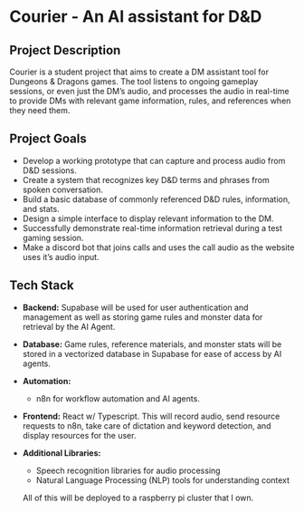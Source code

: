 # Courier - An AI assistant for D&D

## Project Description

Courier is a student project that aims to create a DM assistant tool for Dungeons & Dragons games. The tool listens to ongoing gameplay sessions, or even just the DM’s audio, and processes the audio in real-time to provide DMs with relevant game information, rules, and references when they need them.

## Project Goals

- Develop a working prototype that can capture and process audio from D&D sessions.
- Create a system that recognizes key D&D terms and phrases from spoken conversation.
- Build a basic database of commonly referenced D&D rules, information, and stats.
- Design a simple interface to display relevant information to the DM.
- Successfully demonstrate real-time information retrieval during a test gaming session.
- Make a discord bot that joins calls and uses the call audio as the website uses it’s audio input.

## Tech Stack

- **Backend:** Supabase will be used for user authentication and management as well as storing game rules and monster data for retrieval by the AI Agent.
- **Database:** Game rules, reference materials, and monster stats will be stored in a vectorized database in Supabase for ease of access by AI agents.
- **Automation:**
    - n8n for workflow automation and AI agents.
- **Frontend:** React w/ Typescript. This will record audio, send resource requests to n8n, take care of dictation and keyword detection, and display resources for the user.
- **Additional Libraries:**
    - Speech recognition libraries for audio processing
    - Natural Language Processing (NLP) tools for understanding context
    
    All of this will be deployed to a raspberry pi cluster that I own.
    

